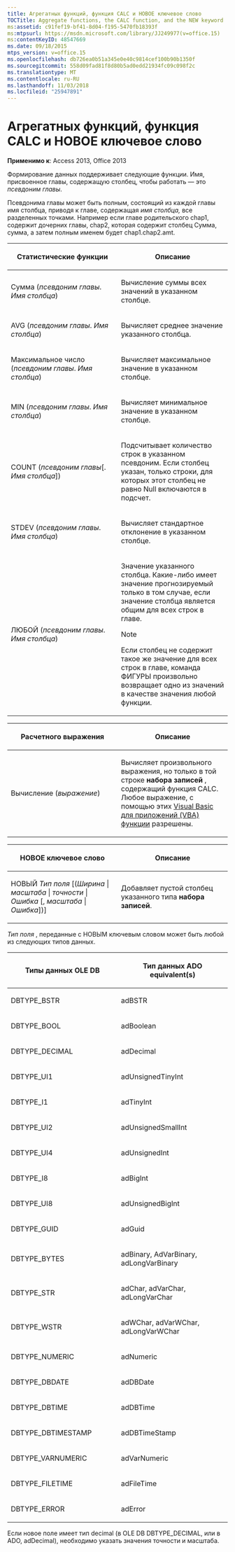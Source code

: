 ```yaml
---
title: Агрегатных функций, функция CALC и НОВОЕ ключевое слово
TOCTitle: Aggregate functions, the CALC function, and the NEW keyword
ms:assetid: c91fef19-bf41-8d04-f195-5470fb18393f
ms:mtpsurl: https://msdn.microsoft.com/library/JJ249977(v=office.15)
ms:contentKeyID: 48547669
ms.date: 09/18/2015
mtps_version: v=office.15
ms.openlocfilehash: db726ea0b51a345e0e40c9814cef100b90b1350f
ms.sourcegitcommit: 558d09fad81f8d80b5ad0edd21934fc09c098f2c
ms.translationtype: MT
ms.contentlocale: ru-RU
ms.lasthandoff: 11/03/2018
ms.locfileid: "25947891"
---
```

# <a name="aggregate-functions-the-calc-function-and-the-new-keyword"></a>Агрегатных функций, функция CALC и НОВОЕ ключевое слово


**Применимо к**: Access 2013, Office 2013

Формирование данных поддерживает следующие функции. Имя, присвоенное главы, содержащую столбец, чтобы работать — это *псевдоним главы*.

Псевдонима главы может быть полным, состоящий из каждой главы имя столбца, приводя к главе, содержащая *имя столбца,* все разделенных точками. Например если главе родительского chap1, содержит дочерних главы, chap2, которая содержит столбец Сумма, сумма, а затем полным именем будет chap1.chap2.amt.

<table>
<colgroup>
<col style="width: 50%" />
<col style="width: 50%" />
</colgroup>
<thead>
<tr class="header">
<th><p>Статистические функции</p></th>
<th><p>Описание</p></th>
</tr>
</thead>
<tbody>
<tr class="odd">
<td><p>Сумма (<em>псевдоним главы</em>.<em> Имя столбца</em>)</p></td>
<td><p>Вычисление суммы всех значений в указанном столбце.</p></td>
</tr>
<tr class="even">
<td><p>AVG (<em>псевдоним главы</em>.<em> Имя столбца</em>)</p></td>
<td><p>Вычисляет среднее значение указанного столбца.</p></td>
</tr>
<tr class="odd">
<td><p>Максимальное число (<em>псевдоним главы</em>.<em> Имя столбца</em>)</p></td>
<td><p>Вычисляет максимальное значение в указанном столбце.</p></td>
</tr>
<tr class="even">
<td><p>MIN (<em>псевдоним главы</em>.<em> Имя столбца</em>)</p></td>
<td><p>Вычисляет минимальное значение в указанном столбце.</p></td>
</tr>
<tr class="odd">
<td><p>COUNT (<em>псевдоним главы</em>[.<em> Имя столбца</em>])</p></td>
<td><p>Подсчитывает количество строк в указанном псевдоним. Если столбец указан, только строки, для которых этот столбец не равно Null включаются в подсчет.</p></td>
</tr>
<tr class="even">
<td><p>STDEV (<em>псевдоним главы</em>.<em> Имя столбца</em>)</p></td>
<td><p>Вычисляет стандартное отклонение в указанном столбце.</p></td>
</tr>
<tr class="odd">
<td><p>ЛЮБОЙ (<em>псевдоним главы</em>.<em> Имя столбца</em>)</p></td>
<td><p>Значение указанного столбца. Какие-либо имеет значение прогнозируемый только в том случае, если значение столбца является общим для всех строк в главе.</p>

> [!NOTE]
> Если столбец не содержит такое же значение для всех строк в главе, команда ФИГУРЫ произвольно возвращает одно из значений в качестве значения любой функции.


<p></p></td>
</tr>
</tbody>
</table>


<table>
<colgroup>
<col style="width: 50%" />
<col style="width: 50%" />
</colgroup>
<thead>
<tr class="header">
<th><p>Расчетного выражения</p></th>
<th><p>Описание</p></th>
</tr>
</thead>
<tbody>
<tr class="odd">
<td><p>Вычисление (<em>выражение</em>)</p></td>
<td><p>Вычисляет произвольного выражения, но только в той строке <strong>набора записей</strong> , содержащий функция CALC. Любое выражение, с помощью этих <a href="visual-basic-for-applications-functions.md">Visual Basic для приложений (VBA) функции</a> разрешены.</p></td>
</tr>
</tbody>
</table>


<table>
<colgroup>
<col style="width: 50%" />
<col style="width: 50%" />
</colgroup>
<thead>
<tr class="header">
<th><p>НОВОЕ ключевое слово</p></th>
<th><p>Описание</p></th>
</tr>
</thead>
<tbody>
<tr class="odd">
<td><p>НОВЫЙ <em>Тип поля</em> [(<em>Ширина</em> | <em>масштаба</em> | <em>точности</em> | <em>Ошибка</em> [, <em>масштаба</em> | <em>Ошибка</em>])]</p></td>
<td><p>Добавляет пустой столбец указанного типа <strong>набора записей</strong>.</p></td>
</tr>
</tbody>
</table>


*Тип поля* , переданные с НОВЫМ ключевым словом может быть любой из следующих типов данных.

<table>
<colgroup>
<col style="width: 50%" />
<col style="width: 50%" />
</colgroup>
<thead>
<tr class="header">
<th><p>Типы данных OLE DB </p></th>
<th><p>Тип данных ADO equivalent(s)</p></th>
</tr>
</thead>
<tbody>
<tr class="odd">
<td><p>DBTYPE_BSTR</p></td>
<td><p>adBSTR</p></td>
</tr>
<tr class="even">
<td><p>DBTYPE_BOOL</p></td>
<td><p>adBoolean</p></td>
</tr>
<tr class="odd">
<td><p>DBTYPE_DECIMAL</p></td>
<td><p>adDecimal</p></td>
</tr>
<tr class="even">
<td><p>DBTYPE_UI1</p></td>
<td><p>adUnsignedTinyInt</p></td>
</tr>
<tr class="odd">
<td><p>DBTYPE_I1</p></td>
<td><p>adTinyInt</p></td>
</tr>
<tr class="even">
<td><p>DBTYPE_UI2</p></td>
<td><p>adUnsignedSmallInt</p></td>
</tr>
<tr class="odd">
<td><p>DBTYPE_UI4</p></td>
<td><p>adUnsignedInt</p></td>
</tr>
<tr class="even">
<td><p>DBTYPE_I8</p></td>
<td><p>adBigInt</p></td>
</tr>
<tr class="odd">
<td><p>DBTYPE_UI8</p></td>
<td><p>adUnsignedBigInt</p></td>
</tr>
<tr class="even">
<td><p>DBTYPE_GUID</p></td>
<td><p>adGuid</p></td>
</tr>
<tr class="odd">
<td><p>DBTYPE_BYTES</p></td>
<td><p>adBinary, AdVarBinary, adLongVarBinary</p></td>
</tr>
<tr class="even">
<td><p>DBTYPE_STR</p></td>
<td><p>adChar, adVarChar, adLongVarChar</p></td>
</tr>
<tr class="odd">
<td><p>DBTYPE_WSTR</p></td>
<td><p>adWChar, adVarWChar, adLongVarWChar</p></td>
</tr>
<tr class="even">
<td><p>DBTYPE_NUMERIC</p></td>
<td><p>adNumeric</p></td>
</tr>
<tr class="odd">
<td><p>DBTYPE_DBDATE</p></td>
<td><p>adDBDate</p></td>
</tr>
<tr class="even">
<td><p>DBTYPE_DBTIME</p></td>
<td><p>adDBTime</p></td>
</tr>
<tr class="odd">
<td><p>DBTYPE_DBTIMESTAMP</p></td>
<td><p>adDBTimeStamp</p></td>
</tr>
<tr class="even">
<td><p>DBTYPE_VARNUMERIC</p></td>
<td><p>adVarNumeric</p></td>
</tr>
<tr class="odd">
<td><p>DBTYPE_FILETIME</p></td>
<td><p>adFileTime</p></td>
</tr>
<tr class="even">
<td><p>DBTYPE_ERROR</p></td>
<td><p>adError</p></td>
</tr>
</tbody>
</table>


Если новое поле имеет тип decimal (в OLE DB DBTYPE\_DECIMAL, или в ADO, adDecimal), необходимо указать значения точности и масштаба.


